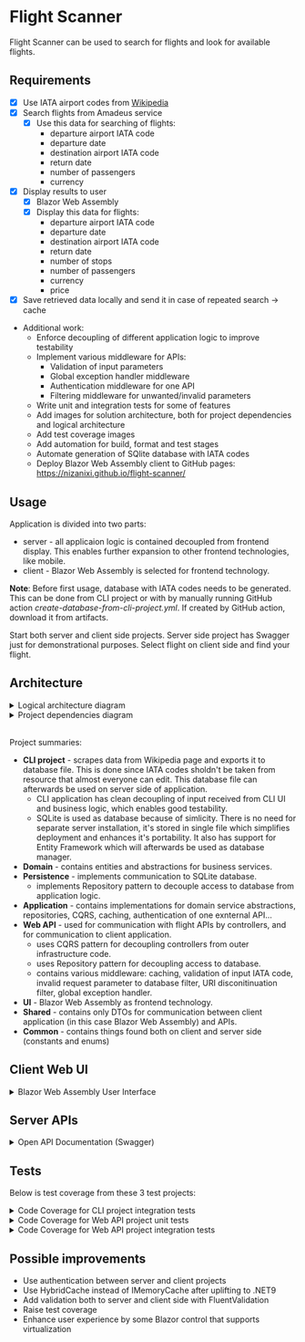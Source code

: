 # Flight Scanner
Flight Scanner can be used to search for flights and look for available flights.

## Requirements
* [x] Use IATA airport codes from [Wikipedia](https://en.wikipedia.org/wiki/List_of_airports_by_IATA_code:_A)
* [x] Search flights from Amadeus service
    * [x] Use this data for searching of flights:
        - departure airport IATA code
        - departure date
        - destination airport IATA code
        - return date
        - number of passengers
        - currency
* [x] Display results to user
    * [x] Blazor Web Assembly
    * [x] Display this data for flights:
        - departure airport IATA code
        - departure date
        - destination airport IATA code
        - return date
        - number of stops
        - number of passengers
        - currency
        - price
* [x] Save retrieved data locally and send it in case of repeated search -> cache
- Additional work:
    - Enforce decoupling of different application logic to improve testability
    - Implement various middleware for APIs:
        - Validation of input parameters
        - Global exception handler middleware
        - Authentication middleware for one API
        - Filtering middleware for unwanted/invalid parameters
    - Write unit and integration tests for some of features
    - Add images for solution architecture, both for project dependencies and logical architecture
    - Add test coverage images
    - Add automation for build, format and test stages
    - Automate generation of SQlite database with IATA codes
    - Deploy Blazor Web Assembly client to GitHub pages: https://nizanixi.github.io/flight-scanner/

## Usage
Application is divided into two parts:
- server - all applicaion logic is contained decoupled from frontend display. This enables further expansion to other frontend technologies, like mobile.
- client - Blazor Web Assembly is selected for frontend technology.

**Note**: Before first usage, database with IATA codes needs to be generated. This can be done from CLI project or with by manually running GitHub action *create-database-from-cli-project.yml*. If created by GitHub action, download it from artifacts.

Start both server and client side projects. Server side project has Swagger just for demonstrational purposes. Select flight on client side and find your flight.

## Architecture
<details closed>
<summary>Logical architecture diagram</summary>
<br>

![Logical architecture](documentation/images/architecture/logical-architecture.png)
</details>

<details closed>
<summary>Project dependencies diagram</summary>
<br>

![Project dependencies](documentation/images/architecture/project-dependencies.png)
</details>

<br>

Project summaries:
- **CLI project** - scrapes data from Wikipedia page and exports it to database file. This is done since IATA codes sholdn't be taken from resource that almost everyone can edit. This database file can afterwards be used on server side of application.
    - CLI application has clean decoupling of input received from CLI UI and business logic, which enables good testability.
    - SQLite is used as database because of simlicity. There is no need for separate server installation, it's stored in single file which simplifies deployment and enhances it's portability. It also has support for Entity Framework which will afterwards be used as database manager.
- **Domain** - contains entities and abstractions for business services.
- **Persistence** - implements communication to SQLite database.
    - implements Repository pattern to decouple access to database from application logic.
- **Application** - contains implementations for domain service abstractions, repositories, CQRS, caching, authentication of one exnternal API...
- **Web API** - used for communication with flight APIs by controllers, and for communication to client application.
    - uses CQRS pattern for decoupling controllers from outer infrastructure code.
    - uses Repository pattern for decoupling access to database.
    - contains various middleware: caching, validation of input IATA code, invalid request parameter to database filter, URI disconitinuation filter, global exception handler.
- **UI** - Blazor Web Assembly as frontend technology.
- **Shared** - contains only DTOs for communication between client application (in this case Blazor Web Assembly) and APIs.
- **Common** - contains things found both on client and server side (constants and enums)

## Client Web UI
<details closed>
<summary>Blazor Web Assembly User Interface</summary>
<br>

![Blazor Web Assembly User Interface](documentation/images/web-ui/blazor-web-assembly-ui.png)
</details>

## Server APIs
<details closed>
<summary>Open API Documentation (Swagger)</summary>
<br>

![Swagger documentation](documentation/images/apis/apis-display-in-swagger.png)
</details>

## Tests
Below is test coverage from these 3 test projects:

<details closed>
<summary>Code Coverage for CLI project integration tests</summary>
<br>

![Code Coverage for CLI project integration tests](documentation/images/test-reports/CLI%20project%20-%20Integration%20tests.png)
</details>

<details closed>
<summary>Code Coverage for Web API project unit tests</summary>
<br>

![Code Coverage for Web API project unit tests](documentation/images/test-reports/WebApi%20project%20-%20Unit%20tests.png)
</details>

<details closed>
<summary>Code Coverage for Web API project integration tests</summary>
<br>

![Code Coverage for Web API project integration tests](documentation/images/test-reports/WebApi%20project%20-%20Integration%20tests.png)
</details>

## Possible improvements
- Use authentication between server and client projects
- Use HybridCache instead of IMemoryCache after uplifting to .NET9
- Add validation both to server and client side with FluentValidation
- Raise test coverage
- Enhance user experience by some Blazor control that supports virtualization